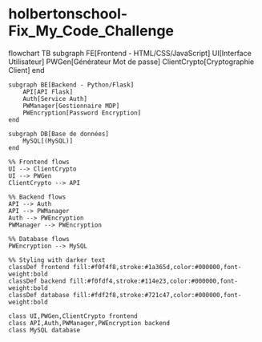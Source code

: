 # holbertonschool-Fix_My_Code_Challenge




flowchart TB
    subgraph FE[Frontend - HTML/CSS/JavaScript]
        UI[Interface Utilisateur]
        PWGen[Générateur Mot de passe]
        ClientCrypto[Cryptographie Client]
    end

    subgraph BE[Backend - Python/Flask]
        API[API Flask]
        Auth[Service Auth]
        PWManager[Gestionnaire MDP]
        PWEncryption[Password Encryption]
    end

    subgraph DB[Base de données]
        MySQL[(MySQL)]
    end

    %% Frontend flows
    UI --> ClientCrypto
    UI --> PWGen
    ClientCrypto --> API

    %% Backend flows
    API --> Auth
    API --> PWManager
    Auth --> PWEncryption
    PWManager --> PWEncryption
    
    %% Database flows
    PWEncryption --> MySQL

    %% Styling with darker text
    classDef frontend fill:#f0f4f8,stroke:#1a365d,color:#000000,font-weight:bold
    classDef backend fill:#f0fdf4,stroke:#114e23,color:#000000,font-weight:bold
    classDef database fill:#fdf2f8,stroke:#721c47,color:#000000,font-weight:bold

    class UI,PWGen,ClientCrypto frontend
    class API,Auth,PWManager,PWEncryption backend
    class MySQL database